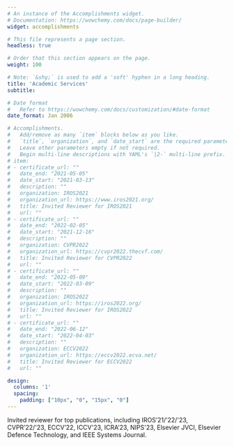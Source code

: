 ```yaml
---
# An instance of the Accomplishments widget.
# Documentation: https://wowchemy.com/docs/page-builder/
widget: accomplishments

# This file represents a page section.
headless: true

# Order that this section appears on the page.
weight: 100

# Note: `&shy;` is used to add a 'soft' hyphen in a long heading.
title: 'Academic Services'
subtitle:

# Date format
#   Refer to https://wowchemy.com/docs/customization/#date-format
date_format: Jan 2006

# Accomplishments.
#   Add/remove as many `item` blocks below as you like.
#   `title`, `organization`, and `date_start` are the required parameters.
#   Leave other parameters empty if not required.
#   Begin multi-line descriptions with YAML's `|2-` multi-line prefix.
# item:
# - certificate_url: ""
#   date_end: "2021-05-05"
#   date_start: "2021-03-13"
#   description: ""
#   organization: IROS2021
#   organization_url: https://www.iros2021.org/
#   title: Invited Reviewer for IROS2021
#   url: ""
# - certificate_url: ""
#   date_end: "2022-02-05"
#   date_start: "2021-12-16"
#   description: ""
#   organization: CVPR2022
#   organization_url: https://cvpr2022.thecvf.com/
#   title: Invited Reviewer for CVPR2022
#   url: ""
# - certificate_url: ""
#   date_end: "2022-05-09"
#   date_start: "2022-03-09"
#   description: ""
#   organization: IROS2022
#   organization_url: https://iros2022.org/
#   title: Invited Reviewer for IROS2022
#   url: ""
# - certificate_url: ""
#   date_end: "2022-06-12"
#   date_start: "2022-04-03"
#   description: ""
#   organization: ECCV2022
#   organization_url: https://eccv2022.ecva.net/
#   title: Invited Reviewer for ECCV2022
#   url: ""

design:
  columns: '1' 
  spacing:
    padding: ["10px", "0", "15px", "0"]
---
```

Invited reviewer for top publications, including IROS’21/’22/'23, CVPR’22/'23, ECCV’22, ICCV'23, ICRA’23, NIPS'23, Elsevier JVCI, Elsevier Defence Technology, and IEEE Systems Journal.